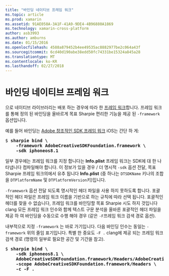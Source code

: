 ```yaml
---
title: "바인딩 네이티브 프레임 워크"
ms.topic: article
ms.prod: xamarin
ms.assetid: 91AE058A-3A1F-41A9-9DE4-4B96880A1869
ms.technology: xamarin-cross-platform
author: asb3993
ms.author: amburns
ms.date: 01/15/2016
ms.openlocfilehash: 4588a879452b4ee49535ac8882977be2c064a43f
ms.sourcegitcommit: 6cd40d190abe38edd50fc74331be15324a845a28
ms.translationtype: MT
ms.contentlocale: ko-KR
ms.lasthandoff: 02/27/2018
---
```

# <a name="binding-native-frameworks"></a>바인딩 네이티브 프레임 워크

으로 네이티브 라이브러리는 배포 하는 경우에 따라 한 [프레임 워크](https://developer.apple.com/library/mac/documentation/MacOSX/Conceptual/BPFrameworks/Concepts/WhatAreFrameworks.html)합니다. 프레임 워크를 통해 정의 된 바인딩을 올바르게 목표 Sharpie 편리한 기능을 제공 된 `-framework` 옵션입니다.

예를 들어 바인딩는 [Adobe 창조적인 SDK 프레임 워크](https://creativesdk.adobe.com/downloads.html) iOS는 간단 하 게:

<pre>$ <b>sharpie bind \
    -framework AdobeCreativeSDKFoundation.framework \
    -sdk iphoneos8.1</b></pre>

일부 경우에는 프레임 워크를 지정 합니다는 **Info.plist** 프레임 워크는 SDK에 대 한 나타냅니다 컴파일해야 합니다. 이 정보가 있을 경우 / 더 명시적 `-sdk` 옵션 전달, 목표 Sharpie 프레임 워크의에서 유추 됩니다 **Info.plist** (중 하나는 `DTSDKName` 키나의 조합을 `DTPlatformName` 및 `DTPlatformVersion`키)입니다.

`-framework` 옵션 전달 되도록 명시적인 헤더 파일을 사용 하지 못하도록 합니다. 포괄적인 헤더 파일은 프레임 워크 이름을 기반으로 하는 규칙에 따라 선택 됩니다. 포괄적인 헤더를 찾을 수 없습니다, 프레임 워크를 바인딩할 목표 Sharpie 시도 하지 것입니다 clang 모든 프레임 워크 인수와 함께 텍스트 구문 분석을 올바른 포괄적인 헤더 파일을 제공 하 여 바인딩을 수동으로 수행 해야 경우 (같은 `-F`프레임 워크 검색 경로 옵션).

내부적으로 지정 `-framework` 는 바로 가기입니다. 다음 바인딩 인수는 동일는 `-framework` 위의 줄임 표기입니다.
특별 한 중요도 `-F .` clang에 제공 되는 프레임 워크 검색 경로 (명령의 일부로 필요한 공간 및 기간을 참고).

<pre>$ <b>sharpie bind \
    -sdk iphoneos8.1 \
    AdobeCreativeSDKFoundation.framework/Headers/AdobeCreativeSDKFoundation.h \
    -scope AdobeCreativeSDKFoundation.framework/Headers \
    -c -F .</b></pre>

